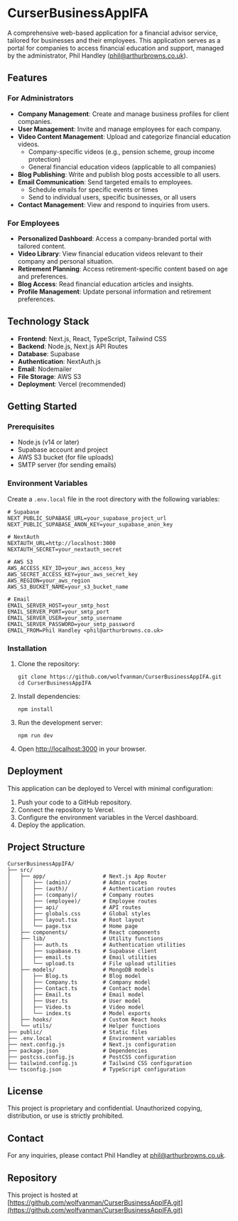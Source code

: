 # CurserBusinessAppIFA

A comprehensive web-based application for a financial advisor service, tailored for businesses and their employees. This application serves as a portal for companies to access financial education and support, managed by the administrator, Phil Handley (phil@arthurbrowns.co.uk).

## Features

### For Administrators

- **Company Management**: Create and manage business profiles for client companies.
- **User Management**: Invite and manage employees for each company.
- **Video Content Management**: Upload and categorize financial education videos.
  - Company-specific videos (e.g., pension scheme, group income protection)
  - General financial education videos (applicable to all companies)
- **Blog Publishing**: Write and publish blog posts accessible to all users.
- **Email Communication**: Send targeted emails to employees.
  - Schedule emails for specific events or times
  - Send to individual users, specific businesses, or all users
- **Contact Management**: View and respond to inquiries from users.

### For Employees

- **Personalized Dashboard**: Access a company-branded portal with tailored content.
- **Video Library**: View financial education videos relevant to their company and personal situation.
- **Retirement Planning**: Access retirement-specific content based on age and preferences.
- **Blog Access**: Read financial education articles and insights.
- **Profile Management**: Update personal information and retirement preferences.

## Technology Stack

- **Frontend**: Next.js, React, TypeScript, Tailwind CSS
- **Backend**: Node.js, Next.js API Routes
- **Database**: Supabase
- **Authentication**: NextAuth.js
- **Email**: Nodemailer
- **File Storage**: AWS S3
- **Deployment**: Vercel (recommended)

## Getting Started

### Prerequisites

- Node.js (v14 or later)
- Supabase account and project
- AWS S3 bucket (for file uploads)
- SMTP server (for sending emails)

### Environment Variables

Create a `.env.local` file in the root directory with the following variables:

```
# Supabase
NEXT_PUBLIC_SUPABASE_URL=your_supabase_project_url
NEXT_PUBLIC_SUPABASE_ANON_KEY=your_supabase_anon_key

# NextAuth
NEXTAUTH_URL=http://localhost:3000
NEXTAUTH_SECRET=your_nextauth_secret

# AWS S3
AWS_ACCESS_KEY_ID=your_aws_access_key
AWS_SECRET_ACCESS_KEY=your_aws_secret_key
AWS_REGION=your_aws_region
AWS_S3_BUCKET_NAME=your_s3_bucket_name

# Email
EMAIL_SERVER_HOST=your_smtp_host
EMAIL_SERVER_PORT=your_smtp_port
EMAIL_SERVER_USER=your_smtp_username
EMAIL_SERVER_PASSWORD=your_smtp_password
EMAIL_FROM=Phil Handley <phil@arthurbrowns.co.uk>
```

### Installation

1. Clone the repository:
   ```
   git clone https://github.com/wolfvanman/CurserBusinessAppIFA.git
   cd CurserBusinessAppIFA
   ```

2. Install dependencies:
   ```
   npm install
   ```

3. Run the development server:
   ```
   npm run dev
   ```

4. Open [http://localhost:3000](http://localhost:3000) in your browser.

## Deployment

This application can be deployed to Vercel with minimal configuration:

1. Push your code to a GitHub repository.
2. Connect the repository to Vercel.
3. Configure the environment variables in the Vercel dashboard.
4. Deploy the application.

## Project Structure

```
CurserBusinessAppIFA/
├── src/
│   ├── app/                  # Next.js App Router
│   │   ├── (admin)/          # Admin routes
│   │   ├── (auth)/           # Authentication routes
│   │   ├── (company)/        # Company routes
│   │   ├── (employee)/       # Employee routes
│   │   ├── api/              # API routes
│   │   ├── globals.css       # Global styles
│   │   ├── layout.tsx        # Root layout
│   │   └── page.tsx          # Home page
│   ├── components/           # React components
│   ├── lib/                  # Utility functions
│   │   ├── auth.ts           # Authentication utilities
│   │   ├── supabase.ts       # Supabase client
│   │   ├── email.ts          # Email utilities
│   │   └── upload.ts         # File upload utilities
│   ├── models/               # MongoDB models
│   │   ├── Blog.ts           # Blog model
│   │   ├── Company.ts        # Company model
│   │   ├── Contact.ts        # Contact model
│   │   ├── Email.ts          # Email model
│   │   ├── User.ts           # User model
│   │   ├── Video.ts          # Video model
│   │   └── index.ts          # Model exports
│   ├── hooks/                # Custom React hooks
│   └── utils/                # Helper functions
├── public/                   # Static files
├── .env.local                # Environment variables
├── next.config.js            # Next.js configuration
├── package.json              # Dependencies
├── postcss.config.js         # PostCSS configuration
├── tailwind.config.js        # Tailwind CSS configuration
└── tsconfig.json             # TypeScript configuration
```

## License

This project is proprietary and confidential. Unauthorized copying, distribution, or use is strictly prohibited.

## Contact

For any inquiries, please contact Phil Handley at phil@arthurbrowns.co.uk.

## Repository

This project is hosted at [https://github.com/wolfvanman/CurserBusinessAppIFA.git](https://github.com/wolfvanman/CurserBusinessAppIFA.git) 